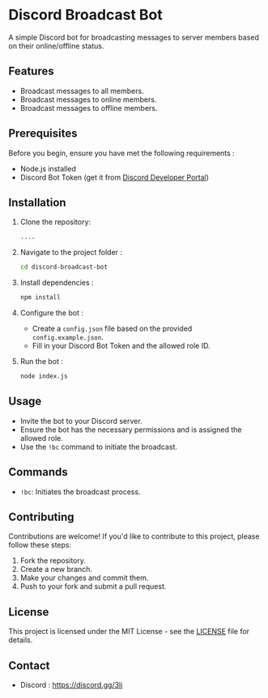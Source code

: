 # Discord Broadcast Bot

A simple Discord bot for broadcasting messages to server members based on their online/offline status.

## Features

- Broadcast messages to all members.
- Broadcast messages to online members.
- Broadcast messages to offline members.

## Prerequisites

Before you begin, ensure you have met the following requirements :

- Node.js installed
- Discord Bot Token (get it from [Discord Developer Portal](https://discord.com/developers/applications))

## Installation

1. Clone the repository:

   ```bash
   ....
   ```

2. Navigate to the project folder :

   ```bash
   cd discord-broadcast-bot
   ```

3. Install dependencies :

   ```bash
   npm install
   ```

4. Configure the bot :

   - Create a `config.json` file based on the provided `config.example.json`.
   - Fill in your Discord Bot Token and the allowed role ID.

5. Run the bot :

   ```bash
   node index.js
   ```

## Usage

- Invite the bot to your Discord server.
- Ensure the bot has the necessary permissions and is assigned the allowed role.
- Use the `!bc` command to initiate the broadcast.

## Commands

- `!bc`: Initiates the broadcast process.

## Contributing

Contributions are welcome! If you'd like to contribute to this project, please follow these steps:

1. Fork the repository.
2. Create a new branch.
3. Make your changes and commit them.
4. Push to your fork and submit a pull request.

## License

This project is licensed under the MIT License - see the [LICENSE](LICENSE) file for details.

## Contact


- Discord : https://discord.gg/3li

